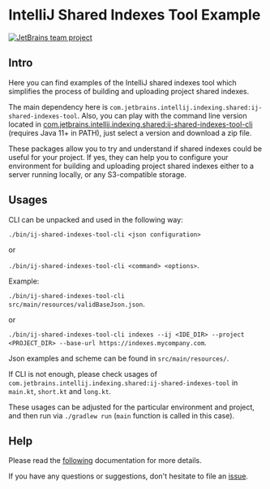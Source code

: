 # IntelliJ Shared Indexes Tool Example

[![JetBrains team project](https://jb.gg/badges/team-flat-square.svg)](https://confluence.jetbrains.com/display/ALL/JetBrains+on+GitHub)

## Intro

Here you can find examples of the IntelliJ shared indexes tool which
simplifies the process of building and uploading project shared indexes.

The main dependency here is `com.jetbrains.intellij.indexing.shared:ij-shared-indexes-tool`.
Also, you can play with the command line version located in [com.jetbrains.intellij.indexing.shared:ij-shared-indexes-tool-cli](https://packages.jetbrains.team/maven/p/ij/intellij-shared-indexes/com/jetbrains/intellij/indexing/shared/ij-shared-indexes-tool-cli/) (requires Java 11+ in PATH), just select a version and download a zip file.

These packages allow you to try and understand if shared indexes could be useful for your project.
If yes, they can help you to configure your environment for building and uploading project shared indexes either to a server running locally, or any S3-compatible storage.

## Usages

CLI can be unpacked and used in the following way:

`./bin/ij-shared-indexes-tool-cli <json configuration>`

or

`./bin/ij-shared-indexes-tool-cli <command> <options>`.

Example:

`./bin/ij-shared-indexes-tool-cli src/main/resources/validBaseJson.json`.

or

`./bin/ij-shared-indexes-tool-cli indexes --ij <IDE_DIR> --project <PROJECT_DIR> --base-url https://indexes.mycompany.com`.

Json examples and scheme can be found in `src/main/resources/`.

If CLI is not enough, please check usages of `com.jetbrains.intellij.indexing.shared:ij-shared-indexes-tool` in `main.kt`, `short.kt` and `long.kt`.

These usages can be adjusted for the particular environment and project, and then run via `./gradlew run` (`main` function is called in this case).

## Help

Please read the [following](https://www.jetbrains.com/help/idea/shared-indexes.html#project-shared-indexes) documentation for more details.

If you have any questions or suggestions, don't hesitate to file an [issue](https://github.com/JetBrains/intellij-shared-indexes-tool-example/issues).